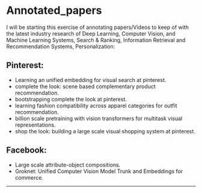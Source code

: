 # Annotated_papers

I will be starting this exercise of annotating papers/Videos to keep of with the latest industry research of Deep Learning, Computer Vision, and Machine Learning Systems, Search & Ranking, Information Retrieval and Recommendation Systems, Personalization:


## Pinterest:

- Learning an unified embedding for visual search at pinterest.
- complete the look: scene based complementary product recommendation.
- bootstrapping complete the look at pinterest.
- learning fashion compatibility across apparel categories for outfit recommendation.
- billion scale pretraining with vision transformers for multitask visual representations.
- shop the look: building a large scale visual shopping system at pinterest.


## Facebook:

- Large scale attribute-object compositions.
- Groknet: Unified Computer Vision Model Trunk and Embeddings for commerce. 


____________________________________________________________________________________________________________________________________


